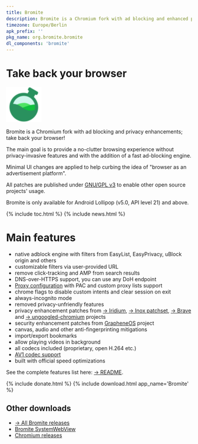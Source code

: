 ```yaml
---
title: Bromite
description: Bromite is a Chromium fork with ad blocking and enhanced privacy; take back your browser
timezone: Europe/Berlin
apk_prefix: ''
pkg_name: org.bromite.bromite
dl_components: 'bromite'
---
```

# Take back your browser

<img title="Bromite - Take back your browser!" src="/bromite.png" width="96" alt="Bromite" />

Bromite is a Chromium fork with ad blocking and privacy enhancements; take back your browser!

The main goal is to provide a no-clutter browsing experience without privacy-invasive features and with the addition of a fast ad-blocking engine.

Minimal UI changes are applied to help curbing the idea of "browser as an advertisement platform".

All patches are published under [GNU/GPL v3](https://github.com/bromite/bromite/blob/master/LICENSE) to enable other open source projects' usage.

Bromite is only available for Android Lollipop (v5.0, API level 21) and above.

{% include toc.html %}
{% include news.html %}

# Main features
* native adblock engine with filters from EasyList, EasyPrivacy, uBlock origin and others
* customizable filters via user-provided URL
* remove click-tracking and AMP from search results
* DNS-over-HTTPS support, you can use any DoH endpoint
* [Proxy configuration](https://github.com/bromite/bromite/wiki/ProxyConfiguration) with PAC and custom proxy lists support
* chrome flags to disable custom intents and clear session on exit
* always-incognito mode
* removed privacy-unfriendly features
* privacy enhancement patches from [&rarr; Iridium](https://iridiumbrowser.de/), [&rarr; Inox patchset](https://github.com/gcarq/inox-patchset), [&rarr; Brave](https://brave.com/) and [&rarr; ungoogled-chromium](https://github.com/Eloston/ungoogled-chromium) projects
* security enhancement patches from [GrapheneOS](https://github.com/GrapheneOS) project
* canvas, audio and other anti-fingerprinting mitigations
* import/export bookmarks
* allow playing videos in background
* all codecs included (proprietary, open H.264 etc.)
* [AV1 codec support](https://github.com/bromite/bromite/wiki/AV1-support)
* built with official speed optimizations

See the complete features list here: [&rarr; README](https://github.com/bromite/bromite/blob/master/README.md#features).

{% include donate.html %}
{% include download.html app_name='Bromite' %}

## Other downloads

* [&rarr; All Bromite releases](https://github.com/bromite/bromite/releases)
* [Bromite SystemWebView](/system_web_view)
* [Chromium releases](/chromium)
